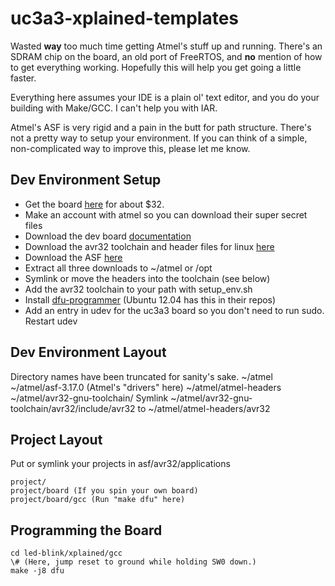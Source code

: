 uc3a3-xplained-templates
========================

Wasted **way** too much time getting Atmel's stuff up and running. There's an SDRAM chip on the board, an old port of FreeRTOS, and **no** mention of how to get everything working. Hopefully this will help you get going a little faster.

Everything here assumes your IDE is a plain ol' text editor, and you do your building with Make/GCC. I can't help you with IAR.

Atmel's ASF is very rigid and a pain in the butt for path structure. There's not a pretty way to setup your environment. If you can think of a simple, non-complicated way to improve this, please let me know.

Dev Environment Setup
---------------------
* Get the board [here](http://www.digikey.com/product-detail/en/AT32UC3A3-XPLD/AT32UC3A3-XPLD-ND/2522717) for about $32.
* Make an account with atmel so you can download their super secret files
* Download the dev board [documentation](http://www.atmel.com/Images/doc32159.pdf)
* Download the avr32 toolchain and header files for linux [here](http://www.atmel.com/tools/atmelavrtoolchainforlinux.aspx)
* Download the ASF [here](http://www.atmel.com/tools/avrsoftwareframework.aspx)
* Extract all three downloads to ~/atmel or /opt
* Symlink or move the headers into the toolchain (see below)
* Add the avr32 toolchain to your path with setup\_env.sh
* Install [dfu-programmer](http://dfu-programmer.sourceforge.net/) (Ubuntu 12.04 has this in their repos)
* Add an entry in udev for the uc3a3 board so you don't need to run sudo. Restart udev

Dev Environment Layout
----------------------
Directory names have been truncated for sanity's sake.
    ~/atmel
    ~/atmel/asf-3.17.0 (Atmel's "drivers" here)
    ~/atmel/atmel-headers
    ~/atmel/avr32-gnu-toolchain/
    Symlink ~/atmel/avr32-gnu-toolchain/avr32/include/avr32 to ~/atmel/atmel-headers/avr32

Project Layout
--------------
Put or symlink your projects in asf/avr32/applications

    project/
    project/board (If you spin your own board)
    project/board/gcc (Run "make dfu" here)

Programming the Board
---------------------
    cd led-blink/xplained/gcc
    \# (Here, jump reset to ground while holding SW0 down.)
    make -j8 dfu
